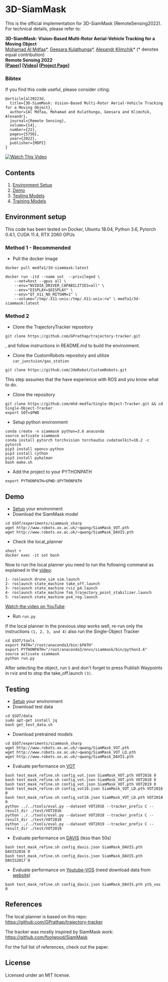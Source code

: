 # 3D-SiamMask


This is the official implementation for 3D-SiamMask (RemoteSensing2022). For technical details, please refer to:

**3D-SiamMask: Vision-Based Multi-Rotor Aerial-Vehicle Tracking for a Moving Object** <br />
[Mohamad Al Mdfaa](https://mhd-medfa.github.io/)\*, [Geesara Kulathunga](https://scholar.google.ru/citations?user=6VtrN-MAAAAJ&hl=en)\*, [Alexandr Klimchik](https://scholar.google.fr/citations?user=KLpMBj0AAAAJ&hl=en)\* (\* denotes equal contribution) <br />
**Remote Sensing 2022** <br />
**[[Paper](https://www.mdpi.com/1945298)] [[Video](https://youtu.be/za2jyAssKWE)] [[Project Page](https://sites.google.com/view/3d-siammask/home)]** <br />


### Bibtex
If you find this code useful, please consider citing:

```
@article{al20223d,
  title={3D-SiamMask: Vision-Based Multi-Rotor Aerial-Vehicle Tracking for a Moving Object},
  author={Al Mdfaa, Mohamad and Kulathunga, Geesara and Klimchik, Alexandr},
  journal={Remote Sensing},
  volume={14},
  number={22},
  pages={5756},
  year={2022},
  publisher={MDPI}
}

```

[![Watch This Video](https://img.youtube.com/vi/za2jyAssKWE/0.jpg)](https://youtu.be/za2jyAssKWE)

## Contents
1. [Environment Setup](#environment-setup)
2. [Demo](#demo)
3. [Testing Models](#testing-models)
4. [Training Models](#training-models)

## Environment setup
This code has been tested on Docker, Ubuntu 18.04, Python 3.6, Pytorch 0.4.1, CUDA 11.4, RTX 2060 GPUs

### **Method 1 - Recommended**
- Pull the docker image

```shell
docker pull medfa1/3d-siammask:latest
```

```shell
docker run -itd --name sot  --privileged \
    --net=host --gpus all \
    --env="NVIDIA_DRIVER_CAPABILITIES=all" \
    --env="DISPLAY=$DISPLAY" \
    --env="QT_X11_NO_MITSHM=1" \
    --volume="/tmp/.X11-unix:/tmp/.X11-unix:rw" \ medfa1/3d-siammask:latest
```

### **Method 2**
- Clone the TrajectoryTracker repository

```shell
git clone https://github.com/GPrathap/trajectory-tracker.git
```
, and follow instructions in README.md to build the environment.

- Clone the CustomRobots repository and utilize `car_junctuion/gas_station`

```shell
git clone https://github.com/JdeRobot/CustomRobots.git
```
This step assumes that the have experience with ROS and you know what to do.

- Clone the repository 
```shell
git clone https://github.com/mhd-medfa/Single-Object-Tracker.git && cd Single-Object-Tracker
export SOT=$PWD
```
- Setup python environment
```
conda create -n siammask python=3.6 anaconda
source activate siammask
conda install pytorch torchvision torchaudio cudatoolkit=10.2 -c pytorch
pip3 install opencv-python
pip3 install cython
pip3 install pykalman
bash make.sh
```
- Add the project to your PYTHONPATH
```
export PYTHONPATH=$PWD:$PYTHONPATH
```

## Demo
- [Setup](#environment-setup) your environment
- Download the SiamMask model
```shell
cd $SOT/experiments/siammask_sharp
wget http://www.robots.ox.ac.uk/~qwang/SiamMask_VOT.pth
wget http://www.robots.ox.ac.uk/~qwang/SiamMask_DAVIS.pth
```
- Check the local_planner
```shell
xhost +
docker exec -it sot bash
```

Now to run the local planner you need to run the following command as explained in the [video](https://www.youtube.com/watch?v=12MtXTtKRBE):
```
1- roslaunch drone_sim sim.launch
2- roslaunch state_machine take_off.launch
3- roslaunch state_machine rviz_p4.launch
4- roslaunch state_machine fsm_trajectory_point_stabilizer.launch
5- roslaunch state_machine px4_reg.launch
```
[Watch the video on YouTube](https://www.youtube.com/watch?v=12MtXTtKRBE)

- Run `run.py`

If the local planner in the previous step works well, re-run only the instructions `(1, 2, 3, and 4)` also run the Single-Object Tracker

```shell
cd $SOT/tools
export PATH="/root/anaconda3/bin:$PATH"
export PYTHONPATH="/root/anaconda3/envs/siammask/bin/python3.6"
source activate siammask
python run.py
```
After selecting the object, run `5` and don't forget to press Publish Waypoints in rviz and to stop the take_off.launch `(3)`.

## Testing
- [Setup](#environment-setup) your environment
- Download test data
```shell
cd $SOT/data
sudo apt-get install jq
bash get_test_data.sh
```
- Download pretrained models
```shell
cd $SOT/experiments/siammask_sharp
wget http://www.robots.ox.ac.uk/~qwang/SiamMask_VOT.pth
wget http://www.robots.ox.ac.uk/~qwang/SiamMask_VOT_LD.pth
wget http://www.robots.ox.ac.uk/~qwang/SiamMask_DAVIS.pth
```
- Evaluate performance on [VOT](http://www.votchallenge.net/)
```shell
bash test_mask_refine.sh config_vot.json SiamMask_VOT.pth VOT2016 0
bash test_mask_refine.sh config_vot.json SiamMask_VOT.pth VOT2018 0
bash test_mask_refine.sh config_vot.json SiamMask_VOT.pth VOT2019 0
bash test_mask_refine.sh config_vot18.json SiamMask_VOT_LD.pth VOT2016 0
bash test_mask_refine.sh config_vot18.json SiamMask_VOT_LD.pth VOT2018 0
python ../../tools/eval.py --dataset VOT2016 --tracker_prefix C --result_dir ./test/VOT2016
python ../../tools/eval.py --dataset VOT2018 --tracker_prefix C --result_dir ./test/VOT2018
python ../../tools/eval.py --dataset VOT2019 --tracker_prefix C --result_dir ./test/VOT2019
```
- Evaluate performance on [DAVIS](https://davischallenge.org/) (less than 50s)
```shell
bash test_mask_refine.sh config_davis.json SiamMask_DAVIS.pth DAVIS2016 0
bash test_mask_refine.sh config_davis.json SiamMask_DAVIS.pth DAVIS2017 0
```
- Evaluate performance on [Youtube-VOS](https://youtube-vos.org/) (need download data from [website](https://youtube-vos.org/dataset/download))
```shell
bash test_mask_refine.sh config_davis.json SiamMask_DAVIS.pth ytb_vos 0
```

## References
The local planner is based on this repo:
https://github.com/GPrathap/trajectory-tracker

The tracker was mostly inspired by SiamMask work:
https://github.com/foolwood/SiamMask

For the full list of  references, check out the paper.
## License
Licensed under an MIT license.

